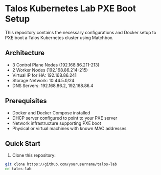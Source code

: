 # Talos Kubernetes Lab PXE Boot Setup

This repository contains the necessary configurations and Docker setup to PXE boot a Talos Kubernetes cluster using Matchbox.

## Architecture

- 3 Control Plane Nodes (192.168.86.211-213)
- 2 Worker Nodes (192.168.86.214-215)
- Virtual IP for HA: 192.168.86.241
- Storage Network: 10.44.5.0/24
- DNS Servers: 192.168.86.2, 192.168.86.4

## Prerequisites

- Docker and Docker Compose installed
- DHCP server configured to point to your PXE server
- Network infrastructure supporting PXE boot
- Physical or virtual machines with known MAC addresses

## Quick Start

1. Clone this repository:
```bash
git clone https://github.com/yourusername/talos-lab
cd talos-lab
